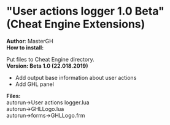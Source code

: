 # "User actions logger 1.0 Beta" (Cheat Engine Extensions)

**Author**: MasterGH  
**How to install:**

Put files to Cheat Engine directory.	
**Version: Beta 1.0 (22.018.2019)**  
+ Add output base information about user actions  
+ Add GHL panel  

**Files:**  
		autorun->User actions logger.lua  
		autorun->GHLLogo.lua  
		autorun->forms->GHLLogo.frm  